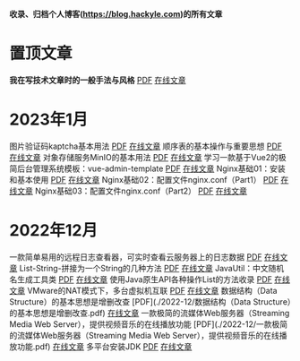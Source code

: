 **收录、归档个人博客(https://blog.hackyle.com)的所有文章**



# 置顶文章

**我在写技术文章时的一般手法与风格**    [PDF](./TOP/我在写技术文章时的一般手法与风格.pdf)    [在线文章](https://blog.hackyle.com/article/general-technique-and-style-in-writing-of-technolog-article)




# 2023年1月
图片验证码kaptcha基本用法    [PDF](./2023-01/图片验证码kaptcha基本用法.pdf)    [在线文章](https://blog.hackyle.com/article/java-demo/kaptcha)
顺序表的基本操作与重要思想    [PDF](./2023-01/顺序表的基本操作与重要思想.pdf)    [在线文章](https://blog.hackyle.com/article/datastructure/basic-operations-and-important-thought-of-list)
对象存储服务MinIO的基本用法    [PDF](./2023-01/对象存储服务MinIO的基本用法.pdf)    [在线文章](https://blog.hackyle.com/article/java-demo/minio-demo)
学习一款基于Vue2的极简后台管理系统模板：vue-admin-template    [PDF](./2023-01/学习一款基于Vue2的极简后台管理系统模板：vue-admin-template.pdf)    [在线文章](https://blog.hackyle.com/article/project/vue-admin-template-4-learn)
Nginx基础01：安装和基本使用    [PDF](./2023-01/Nginx基础01：安装和基本使用.pdf)    [在线文章](https://blog.hackyle.com/article/server/hello-nginx)
Nginx基础02：配置文件nginx.conf（Part1）    [PDF](./2023-01/Nginx基础02：配置文件nginx.conf（Part1）.pdf)    [在线文章](https://blog.hackyle.com/article/server/nginx-conf-part1)
Nginx基础03：配置文件nginx.conf（Part2）    [PDF](./2023-01/Nginx基础03：配置文件nginx.conf（Part2）.pdf)    [在线文章](https://blog.hackyle.com/article/server/nginx-conf-part2)



# 2022年12月
一款简单易用的远程日志查看器，可实时查看云服务器上的日志数据 [PDF](./2022-12/一款简单易用的远程日志查看器，可实时查看云服务器上的日志数据.pdf)    [在线文章](https://blog.hackyle.com/article/project/remote-log-viewe)
List-String-拼接为一个String的几种方法    [PDF](./2022-12/List-String-拼接为一个String的几种方法.pdf)    [在线文章](https://blog.hackyle.com/article/java/concate-list-to-string)
JavaUtil：中文随机名生成工具类    [PDF](./2022-12/JavaUtil：中文随机名生成工具类.pdf)    [在线文章](https://blog.hackyle.com/article/java/gen-random-name)
使用Java原生API各种操作List的方法收录    [PDF](./2022-12/使用Java原生API各种操作List的方法收录.pdf)    [在线文章](https://blog.hackyle.com/article/java/list-utils)
VMware的NAT模式下，多台虚拟机互联    [PDF](./2022-12/VMware的NAT模式下，多台虚拟机互联.pdf)    [在线文章](https://blog.hackyle.com/article/multi-virtual-machine-each-connection-by-nat)
数据结构（Data Structure）的基本思想是增删改查    [PDF](./2022-12/数据结构（Data Structure）的基本思想是增删改查.pdf)    [在线文章](https://blog.hackyle.com/article/datastructure/the-basic-thought-is-crud)
一款极简的流媒体Web服务器（Streaming Media Web Server），提供视频音乐的在线播放功能    [PDF](./2022-12/一款极简的流媒体Web服务器（Streaming Media Web Server），提供视频音乐的在线播放功能.pdf)    [在线文章](https://blog.hackyle.com/article/project/streaming-media-web-server)
多平台安装JDK    [PDF](./2022-12/多平台安装JDK.pdf)    [在线文章](https://blog.hackyle.com/article/java/install-jdk-in-platforms)

